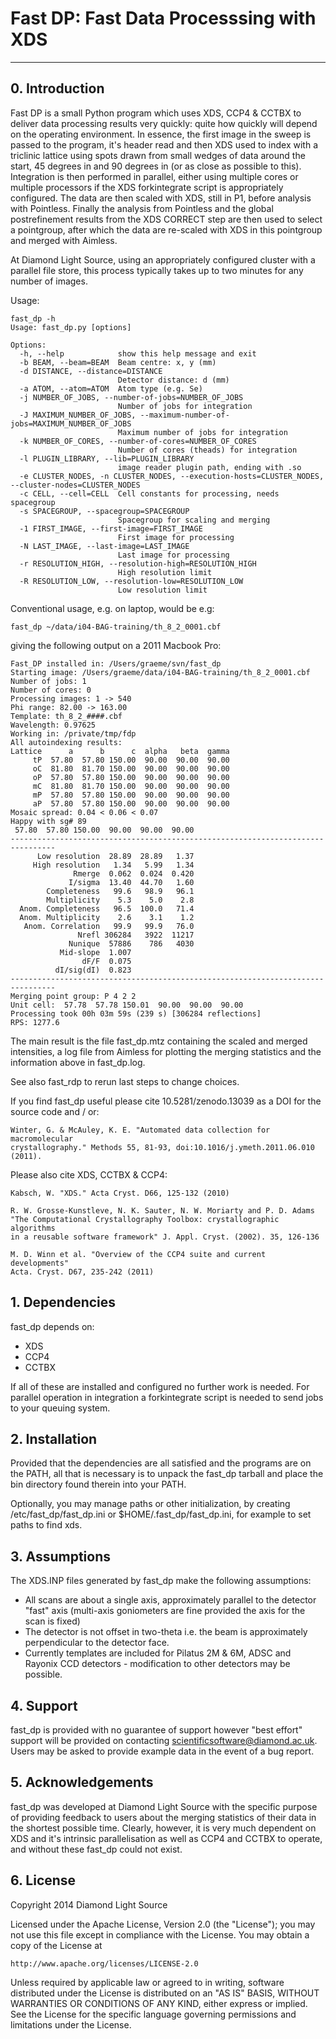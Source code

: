 # Fast DP: Fast Data Processsing with XDS
---------------------------------------

## 0. Introduction

Fast DP is a small Python program which uses XDS, CCP4 & CCTBX to deliver
data processing results very quickly: quite how quickly will depend on the
operating environment. In essence, the first image in the sweep is passed
to the program, it's header read and then XDS used to index with a triclinic
lattice using spots drawn from small wedges of data around the start, 45
degrees in and 90 degrees in (or as close as possible to this). Integration
is then performed in parallel, either using multiple cores or multiple
processors if the XDS forkintegrate script is appropriately configured. The
data are then scaled with XDS, still in P1, before analysis with Pointless.
Finally the analysis from Pointless and the global postrefinement results
from the XDS CORRECT step are then used to select a pointgroup, after which
the data are re-scaled with XDS in this pointgroup and merged with Aimless.

At Diamond Light Source, using an appropriately configured cluster with a
parallel file store, this process typically takes up to two minutes for any
number of images.

Usage:

```
fast_dp -h
Usage: fast_dp.py [options]

Options:
  -h, --help            show this help message and exit
  -b BEAM, --beam=BEAM  Beam centre: x, y (mm)
  -d DISTANCE, --distance=DISTANCE
                        Detector distance: d (mm)
  -a ATOM, --atom=ATOM  Atom type (e.g. Se)
  -j NUMBER_OF_JOBS, --number-of-jobs=NUMBER_OF_JOBS
                        Number of jobs for integration
  -J MAXIMUM_NUMBER_OF_JOBS, --maximum-number-of-jobs=MAXIMUM_NUMBER_OF_JOBS
                        Maximum number of jobs for integration
  -k NUMBER_OF_CORES, --number-of-cores=NUMBER_OF_CORES
                        Number of cores (theads) for integration
  -l PLUGIN_LIBRARY, --lib=PLUGIN_LIBRARY
                        image reader plugin path, ending with .so
  -e CLUSTER_NODES, -n CLUSTER_NODES, --execution-hosts=CLUSTER_NODES, --cluster-nodes=CLUSTER_NODES
  -c CELL, --cell=CELL  Cell constants for processing, needs spacegroup
  -s SPACEGROUP, --spacegroup=SPACEGROUP
                        Spacegroup for scaling and merging
  -1 FIRST_IMAGE, --first-image=FIRST_IMAGE
                        First image for processing
  -N LAST_IMAGE, --last-image=LAST_IMAGE
                        Last image for processing
  -r RESOLUTION_HIGH, --resolution-high=RESOLUTION_HIGH
                        High resolution limit
  -R RESOLUTION_LOW, --resolution-low=RESOLUTION_LOW
                        Low resolution limit
```
Conventional usage, e.g. on laptop, would be e.g:
```
fast_dp ~/data/i04-BAG-training/th_8_2_0001.cbf
```

giving the following output on a 2011 Macbook Pro:
```
Fast_DP installed in: /Users/graeme/svn/fast_dp
Starting image: /Users/graeme/data/i04-BAG-training/th_8_2_0001.cbf
Number of jobs: 1
Number of cores: 0
Processing images: 1 -> 540
Phi range: 82.00 -> 163.00
Template: th_8_2_####.cbf
Wavelength: 0.97625
Working in: /private/tmp/fdp
All autoindexing results:
Lattice      a      b      c  alpha   beta  gamma
     tP  57.80  57.80 150.00  90.00  90.00  90.00
     oC  81.80  81.70 150.00  90.00  90.00  90.00
     oP  57.80  57.80 150.00  90.00  90.00  90.00
     mC  81.80  81.70 150.00  90.00  90.00  90.00
     mP  57.80  57.80 150.00  90.00  90.00  90.00
     aP  57.80  57.80 150.00  90.00  90.00  90.00
Mosaic spread: 0.04 < 0.06 < 0.07
Happy with sg# 89
 57.80  57.80 150.00  90.00  90.00  90.00
--------------------------------------------------------------------------------
      Low resolution  28.89  28.89   1.37
     High resolution   1.34   5.99   1.34
              Rmerge  0.062  0.024  0.420
             I/sigma  13.40  44.70   1.60
        Completeness   99.6   98.9   96.1
        Multiplicity    5.3    5.0    2.8
  Anom. Completeness   96.5  100.0   71.4
  Anom. Multiplicity    2.6    3.1    1.2
   Anom. Correlation   99.9   99.9   76.0
               Nrefl 306284   3922  11217
             Nunique  57886    786   4030
           Mid-slope  1.007
                dF/F  0.075
          dI/sig(dI)  0.823
--------------------------------------------------------------------------------
Merging point group: P 4 2 2
Unit cell:  57.78  57.78 150.01  90.00  90.00  90.00
Processing took 00h 03m 59s (239 s) [306284 reflections]
RPS: 1277.6
```

The main result is the file fast_dp.mtz containing the scaled and merged
intensities, a log file from Aimless for plotting the merging statistics
and the information above in fast_dp.log.

See also fast_rdp to rerun last steps to change choices.

If you find fast_dp useful please cite 10.5281/zenodo.13039 as a DOI for the
source code and / or:

	Winter, G. & McAuley, K. E. "Automated data collection for macromolecular
	crystallography." Methods 55, 81-93, doi:10.1016/j.ymeth.2011.06.010 (2011).

Please also cite XDS, CCTBX & CCP4:

	Kabsch, W. "XDS." Acta Cryst. D66, 125-132 (2010)

	R. W. Grosse-Kunstleve, N. K. Sauter, N. W. Moriarty and P. D. Adams
	"The Computational Crystallography Toolbox: crystallographic algorithms
	in a reusable software framework" J. Appl. Cryst. (2002). 35, 126-136

	M. D. Winn et al. "Overview of the CCP4 suite and current developments"
	Acta. Cryst. D67, 235-242 (2011)

## 1. Dependencies

fast_dp depends on:

 * XDS
 * CCP4
 * CCTBX

If all of these are installed and configured no further work is needed. For
parallel operation in integration a forkintegrate script is needed to send
jobs to your queuing system.

## 2. Installation

Provided that the dependencies are all satisfied and the programs are on the
PATH, all that is necessary is to unpack the fast_dp tarball and place the
bin directory found therein into your PATH.

Optionally, you may manage paths or other initialization, by creating 
/etc/fast_dp/fast_dp.ini or $HOME/.fast_dp/fast_dp.ini, for example to set
paths to find xds.

## 3. Assumptions

The XDS.INP files generated by fast_dp make the following assumptions:

 * All scans are about a single axis, approximately parallel to the detector
   "fast" axis (multi-axis goniometers are fine provided the axis for the
   scan is fixed)
 * The detector is not offset in two-theta i.e. the beam is approximately
   perpendicular to the detector face.
 * Currently templates are included for Pilatus 2M & 6M, ADSC and Rayonix CCD
   detectors - modification to other detectors may be possible.

## 4. Support

fast_dp is provided with no guarantee of support however "best effort" support
will be provided on contacting scientificsoftware@diamond.ac.uk. Users may be
asked to provide example data in the event of a bug report.

## 5. Acknowledgements

fast_dp was developed at Diamond Light Source with the specific purpose of
providing feedback to users about the merging statistics of their data in the
shortest possible time. Clearly, however, it is very much dependent on XDS
and it's intrinsic parallelisation as well as CCP4 and CCTBX to operate, and
without these fast_dp could not exist.

## 6. License

Copyright 2014 Diamond Light Source

Licensed under the Apache License, Version 2.0 (the "License");
you may not use this file except in compliance with the License.
You may obtain a copy of the License at

    http://www.apache.org/licenses/LICENSE-2.0

Unless required by applicable law or agreed to in writing, software
distributed under the License is distributed on an "AS IS" BASIS,
WITHOUT WARRANTIES OR CONDITIONS OF ANY KIND, either express or implied.
See the License for the specific language governing permissions and
limitations under the License.
